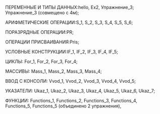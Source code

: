 ПЕРЕМЕННЫЕ И ТИПЫ ДАННЫХ:hello, Ex2, Упражнение_3; Упражнение_3 (совмещено с 4м); 

АРИФМЕТИЧЕСКИЕ ОПЕРАЦИИ:S_1, S_2, S_3, S_4, S_5, S_6;

ПОРАЗРЯДНЫЕ ОПЕРАЦИИ:PR;

ОПЕРАЦИИ ПРИСВАИВАНИЯ:Pris;

УСЛОВНЫЕ КОНСТРУКЦИИ:IF_1, IF_2, IF_3, IF_4, IF_5;

ЦИКЛЫ: For_1, For_2, For_3, For_4;

МАССИВЫ: Mass_1, Mass_2, Mass_3, Mass_4;

ВВОД С КОНСОЛИ: Vvod_1, Vvod_2, Vvod_3, Vvod_4, Vvod_5;

УКАЗАТЕЛИ: Ukaz_1, Ukaz_2, Ukaz_3, Ukaz_4, Ukaz_5, Ukaz_6, Ukaz_7;

ФУНКЦИИ: Functions_1, Functions_2, Functions_3, Functions_4, Functions_5, Functions_5 (объединено 2 упражнения),


